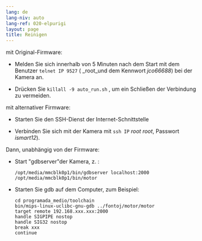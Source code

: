 ```yaml
---
lang: de
lang-niv: auto
lang-ref: 020-elpurigi
layout: page
title: Reinigen
---
```


mit Original-Firmware:

* Melden Sie sich innerhalb von 5 Minuten nach dem Start mit dem Benutzer `telnet IP 9527` ( _root_und dem Kennwort _jco66688_) bei der Kamera an.


* Drücken Sie `killall -9 auto_run.sh` , um ein Schließen der Verbindung zu vermeiden.



mit alternativer Firmware:

* Starten Sie den SSH-Dienst der Internet-Schnittstelle


* Verbinden Sie sich mit der Kamera mit `ssh IP`  _root_ _root_, Passwort _ismart12_).



Dann, unabhängig von der Firmware:

* Start "gdbserver"der Kamera, z. :  


     `/opt/media/mmcblk0p1/bin/gdbserver localhost:2000 /opt/media/mmcblk0p1/bin/motor`
* Starten Sie gdb auf dem Computer, zum Beispiel:

    ```
    cd programada_medio/toolchain
    bin/mips-linux-uclibc-gnu-gdb ../fontoj/motor/motor 
    target remote 192.168.xxx.xxx:2000
    handle SIGPIPE nostop
    handle SIG32 nostop
    break xxx
    continue 
    ```




